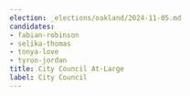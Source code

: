 ```yaml
---
election: _elections/oakland/2024-11-05.md
candidates:
- fabian-robinson
- selika-thomas
- tonya-love
- tyron-jordan
title: City Council At-Large
label: City Council
---
```

